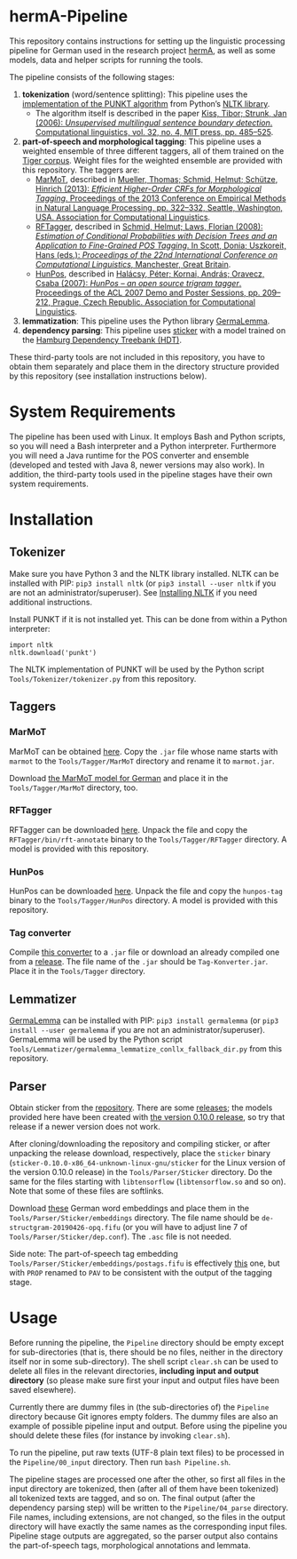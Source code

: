 # hermA-Pipeline

This repository contains instructions for setting up the linguistic processing pipeline for German used in the research project [hermA](https://www.herma.uni-hamburg.de/en.html), as well as some models, data and helper scripts for running the tools.

The pipeline consists of the following stages:

1. **tokenization** (word/sentence splitting): This pipeline uses the [implementation of the PUNKT algorithm](https://www.nltk.org/api/nltk.tokenize.html#module-nltk.tokenize.punkt) from Python’s [NLTK library](https://www.nltk.org/).
   * The algorithm itself is described in the paper <a href="https://www.mitpressjournals.org/doi/pdfplus/10.1162/coli.2006.32.4.485">Kiss, Tibor; Strunk, Jan (2006): <i>Unsupervised multilingual sentence boundary detection</i>. Computational linguistics, vol. 32, no. 4, MIT press, pp. 485–525</a>.
2. **part-of-speech and morphological tagging**: This pipeline uses a weighted ensemble of three different taggers, all of them trained on the [Tiger corpus](https://www.ims.uni-stuttgart.de/forschung/ressourcen/korpora/tiger/). Weight files for the weighted ensemble are provided with this repository. The taggers are:
   * [MarMoT](http://cistern.cis.lmu.de/marmot/), described in <a href="http://citeseerx.ist.psu.edu/viewdoc/download?doi=10.1.1.593.7354&rep=rep1&type=pdf">Mueller, Thomas; Schmid, Helmut; Schütze, Hinrich (2013): <i>Efficient Higher-Order CRFs for Morphological Tagging</i>. Proceedings of the 2013 Conference on Empirical Methods in Natural Language Processing, pp. 322–332, Seattle, Washington, USA. Association for Computational Linguistics</a>.
   * [RFTagger](https://www.cis.uni-muenchen.de/~schmid/tools/RFTagger/), described in <a href="https://www.cis.uni-muenchen.de/~schmid/papers/Schmid-Laws.pdf">Schmid, Helmut; Laws, Florian (2008): <i>Estimation of Conditional Probabilities with Decision Trees and an Application to Fine-Grained POS Tagging</i>. In Scott, Donia; Uszkoreit, Hans (eds.): <i>Proceedings of the 22nd International Conference on Computational Linguistics</i>, Manchester, Great Britain</a>.
   * [HunPos](http://mokk.bme.hu/resources/hunpos/), described in <a href="https://eprints.sztaki.hu/7909/1/Kornai_196394_ny.pdf">Halácsy, Péter; Kornai, András; Oravecz, Csaba (2007): <i>HunPos – an open source trigram tagger</i>. Proceedings of the ACL 2007 Demo and Poster Sessions, pp. 209–212, Prague, Czech Republic. Association for Computational Linguistics</a>.
3. **lemmatization**: This pipeline uses the Python library [GermaLemma](https://github.com/WZBSocialScienceCenter/germalemma).
4. **dependency parsing**: This pipeline uses [sticker](https://github.com/stickeritis/sticker) with a model trained on the [Hamburg Dependency Treebank (HDT)](https://nats-www.informatik.uni-hamburg.de/HDT/WebHome).

These third-party tools are not included in this repository, you have to obtain them separately and place them in the directory structure provided by this repository (see installation instructions below).

# System Requirements

The pipeline has been used with Linux. It employs Bash and Python scripts, so you will need a Bash interpreter and a Python interpreter. Furthermore you will need a Java runtime for the POS converter and ensemble (developed and tested with Java 8, newer versions may also work). In addition, the third-party tools used in the pipeline stages have their own system requirements.

# Installation

## Tokenizer

Make sure you have Python 3 and the NLTK library installed. NLTK can be installed with PIP: `pip3 install nltk` (or `pip3 install --user nltk` if you are not an administrator/superuser). See [Installing NLTK](https://www.nltk.org/install.html) if you need additional instructions.

Install PUNKT if it is not installed yet. This can be done from within a Python interpreter:

	import nltk
	nltk.download('punkt')

The NLTK implementation of PUNKT will be used by the Python script `Tools/Tokenizer/tokenizer.py` from this repository.

## Taggers

### MarMoT

MarMoT can be obtained [here](http://cistern.cis.lmu.de/marmot/bin/CURRENT/). Copy the `.jar` file whose name starts with `marmot` to the `Tools/Tagger/MarMoT` directory and rename it to `marmot.jar`.

Download [the MarMoT model for German](http://cistern.cis.lmu.de/marmot/models/CURRENT/spmrl/de.marmot) and place it in the `Tools/Tagger/MarMoT` directory, too.

### RFTagger

RFTagger can be downloaded [here](https://www.cis.uni-muenchen.de/~schmid/tools/RFTagger/data/RFTagger.tar.gz). Unpack the file and copy the `RFTagger/bin/rft-annotate` binary to the `Tools/Tagger/RFTagger` directory. A model is provided with this repository.

### HunPos

HunPos can be downloaded [here](https://code.google.com/archive/p/hunpos/downloads). Unpack the file and copy the `hunpos-tag` binary to the `Tools/Tagger/HunPos` directory. A model is provided with this repository.

### Tag converter

Compile [this converter](https://github.com/benadelm/GermanPOSTagConverter) to a `.jar` file or download an already compiled one from a [release](https://github.com/benadelm/GermanPOSTagConverter/releases). The file name of the `.jar` should be `Tag-Konverter.jar`. Place it in the `Tools/Tagger` directory.

## Lemmatizer

[GermaLemma](https://github.com/WZBSocialScienceCenter/germalemma) can be installed with PIP: `pip3 install germalemma` (or `pip3 install --user germalemma` if you are not an administrator/superuser). GermaLemma will be used by the Python script `Tools/Lemmatizer/germalemma_lemmatize_conllx_fallback_dir.py` from this repository.

## Parser

Obtain sticker from the [repository](https://github.com/stickeritis/sticker). There are some [releases](https://github.com/stickeritis/sticker/releases); the models provided here have been created with [the version 0.10.0 release](https://github.com/stickeritis/sticker/releases/tag/0.10.0), so try that release if a newer version does not work.

After cloning/downloading the repository and compiling sticker, or after unpacking the release download, respectively, place the `sticker` binary (`sticker-0.10.0-x86_64-unknown-linux-gnu/sticker` for the Linux version of the version 0.10.0 release) in the `Tools/Parser/Sticker` directory. Do the same for the files starting with `libtensorflow` (`libtensorflow.so` and so on). Note that some of these files are softlinks.

Download [these](https://github.com/stickeritis/sticker-models/releases/tag/de-structgram-20190426-opq) German word embeddings and place them in the `Tools/Parser/Sticker/embeddings` directory. The file name should be `de-structgram-20190426-opq.fifu` (or you will have to adjust line 7 of `Tools/Parser/Sticker/dep.conf`). The `.asc` file is not needed.

Side note: The part-of-speech tag embedding `Tools/Parser/Sticker/embeddings/postags.fifu` is effectively [this](https://blob.danieldk.eu/sticker-models/de-structgram-tags-20190426.fifu) one, but with `PROP` renamed to `PAV` to be consistent with the output of the tagging stage.

# Usage

Before running the pipeline, the `Pipeline` directory should be empty except for sub-directories (that is, there should be no files, neither in the directory itself nor in some sub-directory). The shell script `clear.sh` can be used to delete all files in the relevant directories, **including input and output directory** (so please make sure first your input and output files have been saved elsewhere).

Currently there are dummy files in (the sub-directories of) the `Pipeline` directory because Git ignores empty folders. The dummy files are also an example of possible pipeline input and output. Before using the pipeline you should delete these files (for instance by invoking `clear.sh`).

To run the pipeline, put raw texts (UTF-8 plain text files) to be processed in the `Pipeline/00_input` directory. Then run `bash Pipeline.sh`.

The pipeline stages are processed one after the other, so first all files in the input directory are tokenized, then (after all of them have been tokenized) all tokenized texts are tagged, and so on. The final output (after the dependency parsing step) will be written to the `Pipeline/04_parse` directory. File names, including extensions, are not changed, so the files in the output directory will have exactly the same names as the corresponding input files. Pipeline stage outputs are aggregated, so the parser output also contains the part-of-speech tags, morphological annotations and lemmata.